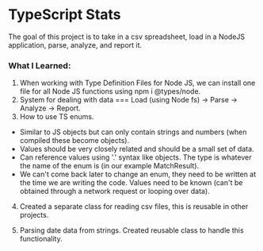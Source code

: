 # TypeScript Stats

The goal of this project is to take in a csv spreadsheet, load in a NodeJS application, parse, analyze, and report it.

### What I Learned:

1. When working with Type Definition Files for Node JS, we can install one file for all Node JS functions using npm i @types/node.
2. System for dealing with data === Load (using Node fs) -> Parse -> Analyze -> Report.
3. How to use TS enums.

- Similar to JS objects but can only contain strings and numbers (when compiled these become objects).
- Values should be very closely related and should be a small set of data.
- Can reference values using '.' syntax like objects. The type is whatever the name of the enum is (in our example MatchResult).
- We can't come back later to change an enum, they need to be written at the time we are writing the code. Values need to be known (can't be obtained through a network request or looping over data).

4. Created a separate class for reading csv files, this is reusable in other projects.

5. Parsing date data from strings. Created reusable class to handle this functionality.
